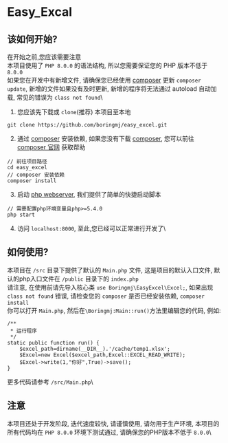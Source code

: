 # Easy_Excal
## 该如何开始?
在开始之前,您应该需要注意\
本项目使用了 `PHP 8.0.0` 的语法结构, 所以您需要保证您的 PHP 版本不低于 `8.0.0`\
如果您在开发中有新增文件, 请确保您已经使用 [composer](https://www.phpcomposer.com/) 更新 `composer update`, 新增的文件如果没有及时更新, 新增的程序将无法通过 autoload 自动加载, 常见的错误为 `class not found`\


1. 您应该先下载或 `clone`(推荐) 本项目至本地
```
git clone https://github.com/boringmj/easy_excel.git
```
2. 通过 [composer](https://www.phpcomposer.com/) 安装依赖, 如果您没有下载 [composer](https://www.phpcomposer.com/), 您可以前往 [composer 官网](https://www.phpcomposer.com/) 获取帮助
```
// 前往项目路径
cd easy_excel
// composer 安装依赖
composer install
```
3. 启动 [php webserver](https://www.php.net/manual/zh/features.commandline.webserver.php), 我们提供了简单的快捷启动脚本
```
// 需要配置php环境变量且php>=5.4.0
php start
```
4. 访问 `localhost:8000`, 至此,您已经可以正常进行开发了\

## 如何使用?
本项目在 `/src` 目录下提供了默认的 `Main.php` 文件, 这是项目的默认入口文件, 默认的php入口文件在 `/public` 目录下的 `index.php`\
请注意, 在使用前请先导入核心类 `use Boringmj\EasyExcel\Excel;`, 如果出现 `class not found` 错误, 请检查您的 `composer` 是否已经安装依赖, `composer install`\
你可以打开 `Main.php`, 然后在`\Boringmj:Main::run()`方法里编辑您的代码, 例如:
```
/**
 * 运行程序
 */
static public function run() {
    $excel_path=dirname(__DIR__).'/cache/temp1.xlsx';
    $Excel=new Excel($excel_path,Excel::EXCEL_READ_WRITE);
    $Excel->write(1,"你好",True)->save();
}
```
更多代码请参考 `/src/Main.php`\

## 注意
本项目还处于开发阶段, 迭代速度较快, 请谨慎使用, 请勿用于生产环境, 本项目的所有代码均在 `PHP 8.0.0` 环境下测试通过, 请确保您的PHP版本不低于 `8.0.0`\
